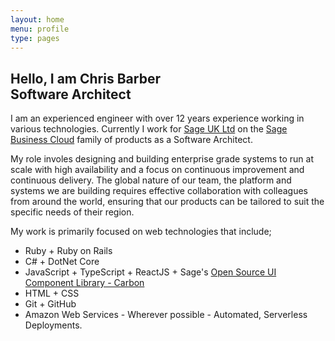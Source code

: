 ```yaml
---
layout: home
menu: profile
type: pages
---
```


## Hello, I am **Chris Barber**<br/>Software Architect

I am an experienced engineer with over 12 years experience working in various technologies. Currently I work for [Sage UK Ltd](http://www.sage.co.uk) on the [Sage Business Cloud](https://www.sage.com/en-gb/sage-business-cloud/accounting/) family of products as a Software Architect.

My role involes designing and building enterprise grade systems to run at scale with high availability and a focus on continuous improvement and continuous delivery. The global nature of our team, the platform and systems we are building requires effective collaboration with colleagues from around the world, ensuring that our products can be tailored to suit the specific needs of their region.

My work is primarily focused on web technologies that include; 

* Ruby + Ruby on Rails
* C# + DotNet Core
* JavaScript + TypeScript + ReactJS + Sage's [Open Source UI Component Library - Carbon](https://carbon.sage.com)
* HTML + CSS
* Git + GitHub
* Amazon Web Services - Wherever possible - Automated, Serverless Deployments.
